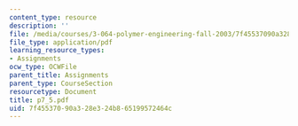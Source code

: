 ```yaml
---
content_type: resource
description: ''
file: /media/courses/3-064-polymer-engineering-fall-2003/7f45537090a328e324b865199572464c_p7_5.pdf
file_type: application/pdf
learning_resource_types:
- Assignments
ocw_type: OCWFile
parent_title: Assignments
parent_type: CourseSection
resourcetype: Document
title: p7_5.pdf
uid: 7f455370-90a3-28e3-24b8-65199572464c
---
```

